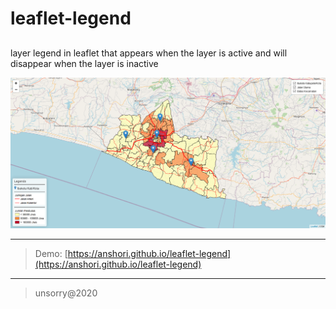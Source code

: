 # leaflet-legend

##

layer legend in leaflet that appears when the layer is active and will disappear when the layer is inactive

![preview](ss.png)

---

> Demo: [https://anshori.github.io/leaflet-legend](https://anshori.github.io/leaflet-legend)

---

> unsorry@2020
